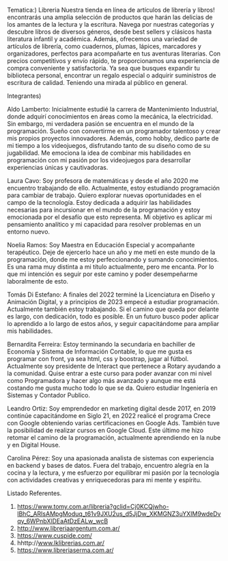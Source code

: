 Tematica:) Libreria
Nuestra tienda en línea de artículos de librería y libros! encontrarás una amplia selección de productos que harán las delicias de los amantes de la lectura y la escritura. Navega por nuestras categorías y descubre libros de diversos géneros, desde best sellers y clásicos hasta literatura infantil y académica. Además, ofrecemos una variedad de artículos de librería, como cuadernos, plumas, lápices, marcadores y organizadores, perfectos para acompañarte en tus aventuras literarias. Con precios competitivos y envío rápido, te proporcionamos una experiencia de compra conveniente y satisfactoria. Ya sea que busques expandir tu biblioteca personal, encontrar un regalo especial o adquirir suministros de escritura de calidad.
Teniendo una mirada al público en general.

Integrantes)

Aldo Lamberto: Inicialmente estudié la carrera de Mantenimiento Industrial, donde adquirí conocimientos en áreas como la mecánica, la electricidad. Sin embargo, mi verdadera pasión se encuentra en el mundo de la programación. Sueño con convertirme en un programador talentoso y crear mis propios proyectos innovadores. Además, como hobby, dedico parte de mi tiempo a los videojuegos, disfrutando tanto de su diseño como de su jugabilidad. Me emociona la idea de combinar mis habilidades en programación con mi pasión por los videojuegos para desarrollar experiencias únicas y cautivadoras.

Laura Cavo: Soy profesora de matemáticas y desde el año 2020 me encuentro trabajando de ello. Actualmente, estoy estudiando programación para cambiar de trabajo. Quiero explorar nuevas oportunidades en el campo de la tecnología. Estoy dedicada a adquirir las habilidades necesarias para incursionar en el mundo de la programación y estoy emocionada por el desafío que esto representa. Mi objetivo es aplicar mi pensamiento analítico y mi capacidad para resolver problemas en un entorno nuevo.

Noelia Ramos: Soy Maestra en Educación Especial y acompañante terapéutico. Deje de ejercerlo hace un año y me metí en este mundo de la programación, donde me estoy perfeccionando y sumando conocimientos. Es una rama muy distinta a mi título actualmente, pero me encanta. Por lo que mi intención es seguir por este camino y poder desempeñarme laboralmente de esto.

Tomás Di Estefano: A finales del 2022 terminé la Licenciatura en Diseño y Animación Digital, y a principios de 2023 empecé a estudiar programación. Actualmente también estoy trabajando. 
Si el camino que queda por delante es largo, con dedicación, todo es posible. En un futuro busco poder aplicar lo aprendido a lo largo de estos años, y seguir capacitándome para ampliar mis habilidades.

Bernardita Ferreira: Estoy terminando la secundaria en bachiller de Economía y Sistema de Información Contable, lo que me gusta es programar con front, ya sea html, css y boostrap, jugar al fútbol. Actualmente soy presidente de Interact que pertenece a Rotary ayudando a la comunidad. Quise entrar a este curso para poder avanzar con mi nivel como Programadora y hacer algo más avanzado y aunque me está costando me gusta mucho todo lo que se da. Quiero estudiar Ingeniería en Sistemas y Contador Publico.

Leandro Ortiz: Soy emprendedor en marketing digital desde 2017, en 2019 continúe capacitándome en Siglo 21, en 2022 realicé el programa Crece con Google obteniendo varias certificaciones en Google Ads. También tuve la posibilidad de realizar cursos en Google Cloud. Este último me hizo retomar el camino de la programación, actualmente aprendiendo en la nube y en Digital House.

Carolina Pérez: Soy una apasionada analista de sistemas con experiencia en backend y bases de datos. Fuera del trabajo, encuentro alegría en la cocina y la lectura, y me esfuerzo por equilibrar mi pasión por la tecnología con actividades creativas y enriquecedoras para mi mente y espíritu.

Listado Referentes.
 1) https://www.tomy.com.ar/libreria?gclid=Cj0KCQjwho-lBhC_ARIsAMpgModuq_t61v9JXU2us_d5JjDw_XKMGNZ3uYXIM9wdeDvqy_6WPnbXlDEaAtDzEALw_wcB
 2) http://www.libreriaargentum.com.ar/
 3) https://www.cuspide.com/
 4) hhttp://www.lklibrerias.com.ar/
 5) https://www.libreriaserma.com.ar/
